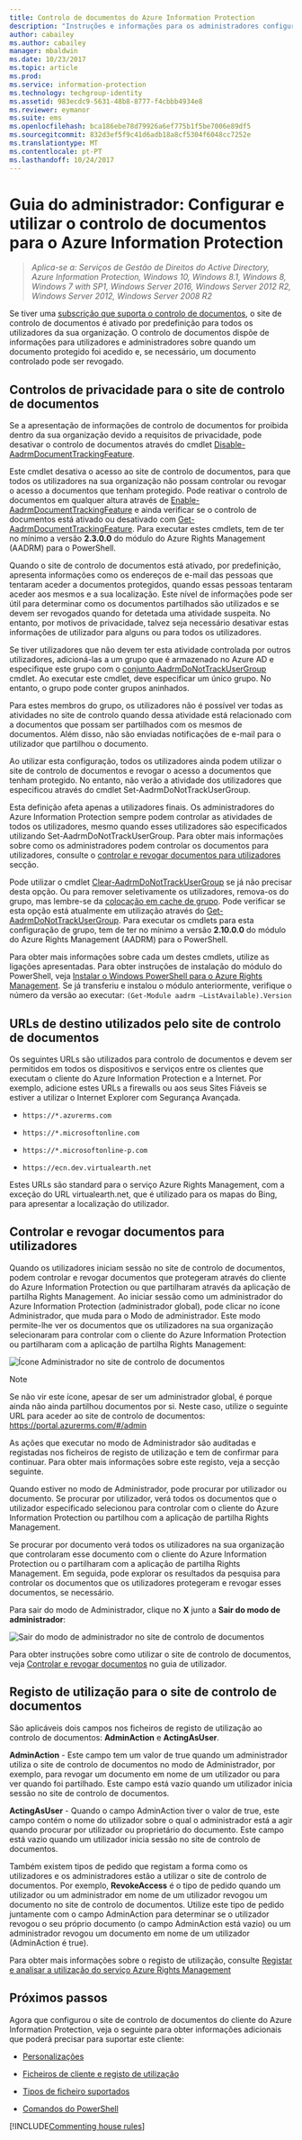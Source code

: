 ```yaml
---
title: Controlo de documentos do Azure Information Protection
description: "Instruções e informações para os administradores configurarem e utilizarem o controlo de documentos do Azure Information Protection."
author: cabailey
ms.author: cabailey
manager: mbaldwin
ms.date: 10/23/2017
ms.topic: article
ms.prod: 
ms.service: information-protection
ms.technology: techgroup-identity
ms.assetid: 983ecdc9-5631-48b8-8777-f4cbbb4934e8
ms.reviewer: eymanor
ms.suite: ems
ms.openlocfilehash: bca186ebe78d79926a6ef775b1f5be7006e89df5
ms.sourcegitcommit: 832d3ef5f9c41d6adb18a8cf5304f6048cc7252e
ms.translationtype: MT
ms.contentlocale: pt-PT
ms.lasthandoff: 10/24/2017
---
```

# <a name="admin-guide-configuring-and-using-document-tracking-for-azure-information-protection"></a>Guia do administrador: Configurar e utilizar o controlo de documentos para o Azure Information Protection

>*Aplica-se a: Serviços de Gestão de Direitos do Active Directory, Azure Information Protection, Windows 10, Windows 8.1, Windows 8, Windows 7 with SP1, Windows Server 2016, Windows Server 2012 R2, Windows Server 2012, Windows Server 2008 R2*

Se tiver uma [subscrição que suporta o controlo de documentos](https://www.microsoft.com/en-us/cloud-platform/azure-information-protection-features), o site de controlo de documentos é ativado por predefinição para todos os utilizadores da sua organização. O controlo de documentos dispõe de informações para utilizadores e administradores sobre quando um documento protegido foi acedido e, se necessário, um documento controlado pode ser revogado.

## <a name="privacy-controls-for-your-document-tracking-site"></a>Controlos de privacidade para o site de controlo de documentos

Se a apresentação de informações de controlo de documentos for proibida dentro da sua organização devido a requisitos de privacidade, pode desativar o controlo de documentos através do cmdlet [Disable-AadrmDocumentTrackingFeature](/powershell/module/aadrm/disable-aadrmdocumenttrackingfeature). 

Este cmdlet desativa o acesso ao site de controlo de documentos, para que todos os utilizadores na sua organização não possam controlar ou revogar o acesso a documentos que tenham protegido. Pode reativar o controlo de documentos em qualquer altura através de [Enable-AadrmDocumentTrackingFeature](/powershell/module/aadrm/enable-aadrmdocumenttrackingfeature) e ainda verificar se o controlo de documentos está ativado ou desativado com [Get-AadrmDocumentTrackingFeature](/powershell/module/aadrm/get-aadrmdocumenttrackingfeature). Para executar estes cmdlets, tem de ter no mínimo a versão **2.3.0.0** do módulo do Azure Rights Management (AADRM) para o PowerShell. 

Quando o site de controlo de documentos está ativado, por predefinição, apresenta informações como os endereços de e-mail das pessoas que tentaram aceder a documentos protegidos, quando essas pessoas tentaram aceder aos mesmos e a sua localização. Este nível de informações pode ser útil para determinar como os documentos partilhados são utilizados e se devem ser revogados quando for detetada uma atividade suspeita. No entanto, por motivos de privacidade, talvez seja necessário desativar estas informações de utilizador para alguns ou para todos os utilizadores. 

Se tiver utilizadores que não devem ter esta atividade controlada por outros utilizadores, adicioná-las a um grupo que é armazenado no Azure AD e especifique este grupo com o [conjunto AadrmDoNotTrackUserGroup](/powershell/module/aadrm/Set-AadrmDoNotTrackUserGroup) cmdlet. Ao executar este cmdlet, deve especificar um único grupo. No entanto, o grupo pode conter grupos aninhados. 

Para estes membros do grupo, os utilizadores não é possível ver todas as atividades no site de controlo quando dessa atividade está relacionado com a documentos que possam ser partilhados com os mesmos de documentos. Além disso, não são enviadas notificações de e-mail para o utilizador que partilhou o documento.

Ao utilizar esta configuração, todos os utilizadores ainda podem utilizar o site de controlo de documentos e revogar o acesso a documentos que tenham protegido. No entanto, não verão a atividade dos utilizadores que especificou através do cmdlet Set-AadrmDoNotTrackUserGroup.

Esta definição afeta apenas a utilizadores finais. Os administradores do Azure Information Protection sempre podem controlar as atividades de todos os utilizadores, mesmo quando esses utilizadores são especificados utilizando Set-AadrmDoNotTrackUserGroup. Para obter mais informações sobre como os administradores podem controlar os documentos para utilizadores, consulte o [controlar e revogar documentos para utilizadores](#tracking-and-revoking-documents-for-users) secção.

Pode utilizar o cmdlet [Clear-AadrmDoNotTrackUserGroup](/powershell/module/aadrm/Clear-AadrmDoNotTrackUserGroup) se já não precisar desta opção. Ou para remover seletivamente os utilizadores, remova-os do grupo, mas lembre-se da [colocação em cache de grupo](../plan-design/prepare.md#group-membership-caching-by-azure-rights-management). Pode verificar se esta opção está atualmente em utilização através do [Get-AadrmDoNotTrackUserGroup](/powershell/module/aadrm/get-AadrmDoNotTrackUserGroup). Para executar os cmdlets para esta configuração de grupo, tem de ter no mínimo a versão **2.10.0.0** do módulo do Azure Rights Management (AADRM) para o PowerShell.

Para obter mais informações sobre cada um destes cmdlets, utilize as ligações apresentadas. Para obter instruções de instalação do módulo do PowerShell, veja [Instalar o Windows PowerShell para o Azure Rights Management](../deploy-use/install-powershell.md). Se já transferiu e instalou o módulo anteriormente, verifique o número da versão ao executar: `(Get-Module aadrm –ListAvailable).Version`


## <a name="destination-urls-used-by-the-document-tracking-site"></a>URLs de destino utilizados pelo site de controlo de documentos

Os seguintes URLs são utilizados para controlo de documentos e devem ser permitidos em todos os dispositivos e serviços entre os clientes que executam o cliente do Azure Information Protection e a Internet. Por exemplo, adicione estes URLs a firewalls ou aos seus Sites Fiáveis se estiver a utilizar o Internet Explorer com Segurança Avançada.

-  `https://*.azurerms.com`

- `https://*.microsoftonline.com`

- `https://*.microsoftonline-p.com`

- `https://ecn.dev.virtualearth.net`

Estes URLs são standard para o serviço Azure Rights Management, com a exceção do URL virtualearth.net, que é utilizado para os mapas do Bing, para apresentar a localização do utilizador.

## <a name="tracking-and-revoking-documents-for-users"></a>Controlar e revogar documentos para utilizadores

Quando os utilizadores iniciam sessão no site de controlo de documentos, podem controlar e revogar documentos que protegeram através do cliente do Azure Information Protection ou que partilharam através da aplicação de partilha Rights Management. Ao iniciar sessão como um administrador do Azure Information Protection (administrador global), pode clicar no ícone Administrador, que muda para o Modo de administrador. Este modo permite-lhe ver os documentos que os utilizadores na sua organização selecionaram para controlar com o cliente do Azure Information Protection ou partilharam com a aplicação de partilha Rights Management:

![Ícone Administrador no site de controlo de documentos](../media/tracking-site-admin-icon.png)

> [!NOTE] 
> Se não vir este ícone, apesar de ser um administrador global, é porque ainda não ainda partilhou documentos por si. Neste caso, utilize o seguinte URL para aceder ao site de controlo de documentos: https://portal.azurerms.com/#/admin

As ações que executar no modo de Administrador são auditadas e registadas nos ficheiros de registo de utilização e tem de confirmar para continuar. Para obter mais informações sobre este registo, veja a secção seguinte.

Quando estiver no modo de Administrador, pode procurar por utilizador ou documento. Se procurar por utilizador, verá todos os documentos que o utilizador especificado selecionou para controlar com o cliente do Azure Information Protection ou partilhou com a aplicação de partilha Rights Management. 

Se procurar por documento verá todos os utilizadores na sua organização que controlaram esse documento com o cliente do Azure Information Protection ou o partilharam com a aplicação de partilha Rights Management. Em seguida, pode explorar os resultados da pesquisa para controlar os documentos que os utilizadores protegeram e revogar esses documentos, se necessário. 

Para sair do modo de Administrador, clique no **X** junto a **Sair do modo de administrador**:

![Sair do modo de administrador no site de controlo de documentos](../media/tracking-site-exit-admin-icon.png)

Para obter instruções sobre como utilizar o site de controlo de documentos, veja [Controlar e revogar documentos](client-track-revoke.md) no guia de utilizador.

## <a name="usage-logging-for-the-document-tracking-site"></a>Registo de utilização para o site de controlo de documentos

São aplicáveis dois campos nos ficheiros de registo de utilização ao controlo de documentos: **AdminAction** e **ActingAsUser**.

**AdminAction** - Este campo tem um valor de true quando um administrador utiliza o site de controlo de documentos no modo de Administrador, por exemplo, para revogar um documento em nome de um utilizador ou para ver quando foi partilhado. Este campo está vazio quando um utilizador inicia sessão no site de controlo de documentos.

**ActingAsUser** - Quando o campo AdminAction tiver o valor de true, este campo contém o nome do utilizador sobre o qual o administrador está a agir quando procurar por utilizador ou proprietário do documento. Este campo está vazio quando um utilizador inicia sessão no site de controlo de documentos. 

Também existem tipos de pedido que registam a forma como os utilizadores e os administradores estão a utilizar o site de controlo de documentos. Por exemplo, **RevokeAccess** é o tipo de pedido quando um utilizador ou um administrador em nome de um utilizador revogou um documento no site de controlo de documentos. Utilize este tipo de pedido juntamente com o campo AdminAction para determinar se o utilizador revogou o seu próprio documento (o campo AdminAction está vazio) ou um administrador revogou um documento em nome de um utilizador (AdminAction é true).


Para obter mais informações sobre o registo de utilização, consulte [Registar e analisar a utilização do serviço Azure Rights Management](../deploy-use/log-analyze-usage.md)



## <a name="next-steps"></a>Próximos passos
Agora que configurou o site de controlo de documentos do cliente do Azure Information Protection, veja o seguinte para obter informações adicionais que poderá precisar para suportar este cliente:

- [Personalizações](client-admin-guide-customizations.md)

- [Ficheiros de cliente e registo de utilização](client-admin-guide-files-and-logging.md)

- [Tipos de ficheiro suportados](client-admin-guide-file-types.md)

- [Comandos do PowerShell](client-admin-guide-powershell.md)

[!INCLUDE[Commenting house rules](../includes/houserules.md)]
